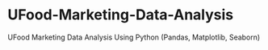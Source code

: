 # UFood-Marketing-Data-Analysis
UFood Marketing Data Analysis Using Python (Pandas, Matplotlib, Seaborn)
